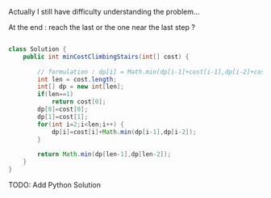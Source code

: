 
Actually I still have difficulty understanding the problem...

At the end : reach the last or the one near the last step ?

```Java

class Solution {
    public int minCostClimbingStairs(int[] cost) {
        
        // formulation : dp[i] = Math.min(dp[i-1]+cost[i-1],dp[i-2]+cost[i-2])
        int len = cost.length;
        int[] dp = new int[len];
        if(len==1)
            return cost[0];
        dp[0]=cost[0];
        dp[1]=cost[1];
        for(int i=2;i<len;i++) {
            dp[i]=cost[i]+Math.min(dp[i-1],dp[i-2]);  
        }
        
        return Math.min(dp[len-1],dp[len-2]);
    }
}

```

TODO: Add Python Solution